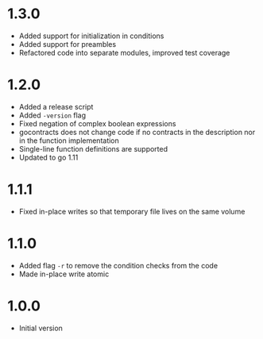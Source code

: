 1.3.0
=====
* Added support for initialization in conditions
* Added support for preambles
* Refactored code into separate modules, improved test coverage

1.2.0
=====
* Added a release script 
* Added `-version` flag
* Fixed negation of complex boolean expressions
* gocontracts does not change code if no contracts in the description nor in the 
  function implementation
* Single-line function definitions are supported
* Updated to go 1.11 

1.1.1
=====
* Fixed in-place writes so that temporary file lives on the same volume

1.1.0
=====
* Added flag `-r` to remove the condition checks from the code
* Made in-place write atomic

1.0.0
=====
* Initial version
